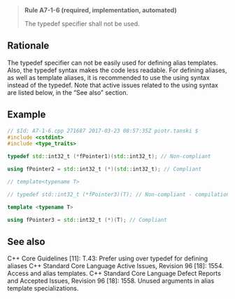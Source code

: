 > **Rule A7-1-6 (required, implementation, automated)**
>
> The typedef specifier shall not be used.

## Rationale

The typedef specifier can not be easily used for defining alias templates. Also, the
typedef syntax makes the code less readable.
For defining aliases, as well as template aliases, it is recommended to use the using
syntax instead of the typedef.
Note that active issues related to the using syntax are listed below, in the “See also”
section.

## Example

```cpp
// $Id: A7-1-6.cpp 271687 2017-03-23 08:57:35Z piotr.tanski $
#include <cstdint>
#include <type_traits>

typedef std::int32_t (*fPointer1)(std::int32_t); // Non-compliant

using fPointer2 = std::int32_t (*)(std::int32_t); // Compliant

// template<typename T>

// typedef std::int32_t (*fPointer3)(T); // Non-compliant - compilation error

template <typename T>

using fPointer3 = std::int32_t (*)(T); // Compliant

```

## See also

C++ Core Guidelines [11]: T.43: Prefer using over typedef for defining aliases
C++ Standard Core Language Active Issues, Revision 96 [18]: 1554. Access
and alias templates.
C++ Standard Core Language Defect Reports and Accepted Issues, Revision
96 [18]: 1558. Unused arguments in alias template specializations.

